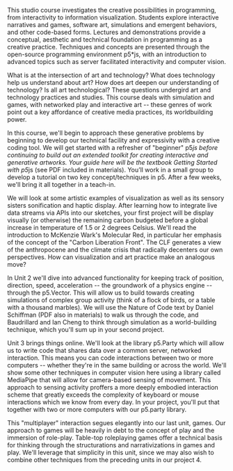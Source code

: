 This studio course investigates the creative possibilities in programming, from interactivity to information visualization. Students explore interactive narratives and games, software art, simulations and emergent behaviors, and other code-based forms. Lectures and demonstrations provide a conceptual, aesthetic and technical foundation in programming as a creative practice. Techniques and concepts are presented through the open-source programming environment p5\*js, with an introduction to advanced topics such as server facilitated interactivity and computer vision.

What is at the intersection of art and technology? What does technology help us understand about art? How does art deepen our understanding of technology? Is all art technological? These questions undergird art and technology practices and studies. This course deals with simulation and games, with networked play and interactive art -- these genres of work point out a key affordance of creative media practices, its worldbuilding power.

In this course, we'll begin to approach these generative problems by beginning to develop our technical facility and expressivity with a creative coding tool. We will get started with a refresher of "beginner" p5*js before continuing to build out an extended toolkit for creating interactive and generative artworks. Your guide here will be the textbook Getting Started with p5*js (see PDF included in materials). You’ll work in a small group to develop a tutorial on two key concept/techniques in p5. After a few weeks, we'll bring it all together in a teach-in.

We will look at some artistic examples of visualization as well as its sensory sisters sonification and haptic display. After learning how to integrate live data streams via APIs into our sketches, your first project will be display visually (or otherwise) the remaining carbon budgeted before a global increase in temperature of 1.5 or 2 degrees Celsius. We'll read the introduction to McKenzie Wark's Molecular Red, in particular her emphasis of the concept of the "Carbon Liberation Front". The CLF generates a view of the anthropocene and the climate crisis that radically decenters our own perspectives. How can visualization and art practice make an analogous move?

In Unit 2 we'll dive into advanced functionality for keeping track of position, direction, speed, acceleration -- the groundwork of a physics engine -- through the p5.Vector. This will allow us to build towards creating simulations of complex group activity (think of a flock of birds, or a table with a thousand marbles). We will use the Nature of Code text by Daniel Schiffman (PDF also in materials) to walk us through the code, and Baudrillard and Ian Cheng to think through simulation as a world-building technique, which you'll sum up in your second project.

Unit 3 brings things online. We'll look at the library p5.Party which will allow us to write code that shares data over a common server, networked interaction. This means you can code interactions between two or more computers -- whether they're in the same building or across the world. We'll show some other techniques in computer vision here using a library called MediaPipe that will allow for camera-based sensing of movement. This approach to sensing activity proffers a more deeply embodied interaction scheme that greatly exceeds the complexity of keyboard or mouse interactions which we know from every day. In your project, you'll put that together with two or more computers with our p5.party library.

This "multiplayer" interaction segues elegantly into our last unit, games. Our approach to games will be heavily in debt to the concept of play and the immersion of role-play. Table-top roleplaying games offer a technical basis for thinking through the structurations and narrativizations in games and play. We'll leverage that simplicity in this unit, since we may also wish to combine other techniques from the preceding units in our project 4.
